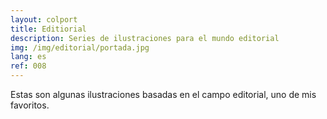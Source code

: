 ```yaml
---
layout: colport
title: Editiorial
description: Series de ilustraciones para el mundo editorial
img: /img/editorial/portada.jpg
lang: es
ref: 008
---
```


Estas son algunas ilustraciones basadas en el campo editorial, uno de mis favoritos.

<div class="section group">
        <div class="col span_6_of_12">
	  <img class="image_enlarge" src="{{ site.baseurl }}/img/editorial/bella_durmiente.jpg" alt=""/>
	</div>
	<div class="col span_6_of_12">	
	  <img class="image_enlarge" src="{{ site.baseurl }}/img/editorial/los_pajaros.jpg" alt=""/>
	</div>
</div>
<div class="section group">
	<div class="col span_3_of_12">
	</div>
	<div class="col span_6_of_12">	
	  <img class="image_enlarge" src="{{ site.baseurl }}/img/editorial/lagrimas_monstruo.jpg" alt=""/>
	</div>
</div>

